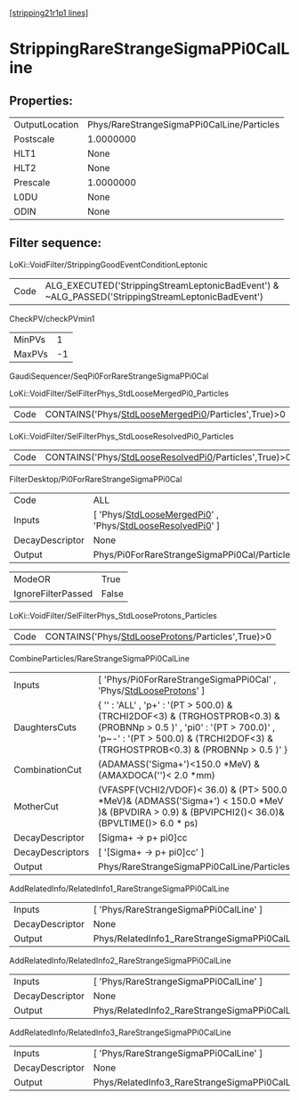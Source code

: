 [[stripping21r1p1 lines]](./stripping21r1p1-index)

# StrippingRareStrangeSigmaPPi0CalLine

## Properties:

|                |                                            |
|----------------|--------------------------------------------|
| OutputLocation | Phys/RareStrangeSigmaPPi0CalLine/Particles |
| Postscale      | 1.0000000                                  |
| HLT1           | None                                       |
| HLT2           | None                                       |
| Prescale       | 1.0000000                                  |
| L0DU           | None                                       |
| ODIN           | None                                       |

## Filter sequence:

LoKi::VoidFilter/StrippingGoodEventConditionLeptonic

|      |                                                                                                  |
|------|--------------------------------------------------------------------------------------------------|
| Code | ALG_EXECUTED('StrippingStreamLeptonicBadEvent') & ~ALG_PASSED('StrippingStreamLeptonicBadEvent') |

CheckPV/checkPVmin1

|        |     |
|--------|-----|
| MinPVs | 1   |
| MaxPVs | -1  |

GaudiSequencer/SeqPi0ForRareStrangeSigmaPPi0Cal

LoKi::VoidFilter/SelFilterPhys_StdLooseMergedPi0_Particles

|      |                                                                                                             |
|------|-------------------------------------------------------------------------------------------------------------|
| Code | CONTAINS('Phys/[StdLooseMergedPi0](./stripping21r1p1-commonparticles-stdloosemergedpi0)/Particles',True)\>0 |

LoKi::VoidFilter/SelFilterPhys_StdLooseResolvedPi0_Particles

|      |                                                                                                                 |
|------|-----------------------------------------------------------------------------------------------------------------|
| Code | CONTAINS('Phys/[StdLooseResolvedPi0](./stripping21r1p1-commonparticles-stdlooseresolvedpi0)/Particles',True)\>0 |

FilterDesktop/Pi0ForRareStrangeSigmaPPi0Cal

|                 |                                                                                                                                                                             |
|-----------------|-----------------------------------------------------------------------------------------------------------------------------------------------------------------------------|
| Code            | ALL                                                                                                                                                                         |
| Inputs          | [ 'Phys/[StdLooseMergedPi0](./stripping21r1p1-commonparticles-stdloosemergedpi0)' , 'Phys/[StdLooseResolvedPi0](./stripping21r1p1-commonparticles-stdlooseresolvedpi0)' ] |
| DecayDescriptor | None                                                                                                                                                                        |
| Output          | Phys/Pi0ForRareStrangeSigmaPPi0Cal/Particles                                                                                                                                |

|                    |       |
|--------------------|-------|
| ModeOR             | True  |
| IgnoreFilterPassed | False |

LoKi::VoidFilter/SelFilterPhys_StdLooseProtons_Particles

|      |                                                                                                         |
|------|---------------------------------------------------------------------------------------------------------|
| Code | CONTAINS('Phys/[StdLooseProtons](./stripping21r1p1-commonparticles-stdlooseprotons)/Particles',True)\>0 |

CombineParticles/RareStrangeSigmaPPi0CalLine

|                  |                                                                                                                                                                                                                 |
|------------------|-----------------------------------------------------------------------------------------------------------------------------------------------------------------------------------------------------------------|
| Inputs           | [ 'Phys/Pi0ForRareStrangeSigmaPPi0Cal' , 'Phys/[StdLooseProtons](./stripping21r1p1-commonparticles-stdlooseprotons)' ]                                                                                        |
| DaughtersCuts    | { '' : 'ALL' , 'p+' : '(PT \> 500.0) & (TRCHI2DOF\<3) & (TRGHOSTPROB\<0.3) & (PROBNNp \> 0.5 )' , 'pi0' : '(PT \> 700.0)' , 'p~-' : '(PT \> 500.0) & (TRCHI2DOF\<3) & (TRGHOSTPROB\<0.3) & (PROBNNp \> 0.5 )' } |
| CombinationCut   | (ADAMASS('Sigma+')\<150.0 \*MeV) & (AMAXDOCA('')\< 2.0 \*mm)                                                                                                                                                    |
| MotherCut        | (VFASPF(VCHI2/VDOF)\< 36.0) & (PT\> 500.0 \*MeV)& (ADMASS('Sigma+') \< 150.0 \*MeV )& (BPVDIRA \> 0.9) & (BPVIPCHI2()\< 36.0)& (BPVLTIME()\> 6.0 \* ps)                                                         |
| DecayDescriptor  | [Sigma+ -\> p+ pi0]cc                                                                                                                                                                                         |
| DecayDescriptors | [ '[Sigma+ -\> p+ pi0]cc' ]                                                                                                                                                                                 |
| Output           | Phys/RareStrangeSigmaPPi0CalLine/Particles                                                                                                                                                                      |

AddRelatedInfo/RelatedInfo1_RareStrangeSigmaPPi0CalLine

|                 |                                                         |
|-----------------|---------------------------------------------------------|
| Inputs          | [ 'Phys/RareStrangeSigmaPPi0CalLine' ]                |
| DecayDescriptor | None                                                    |
| Output          | Phys/RelatedInfo1_RareStrangeSigmaPPi0CalLine/Particles |

AddRelatedInfo/RelatedInfo2_RareStrangeSigmaPPi0CalLine

|                 |                                                         |
|-----------------|---------------------------------------------------------|
| Inputs          | [ 'Phys/RareStrangeSigmaPPi0CalLine' ]                |
| DecayDescriptor | None                                                    |
| Output          | Phys/RelatedInfo2_RareStrangeSigmaPPi0CalLine/Particles |

AddRelatedInfo/RelatedInfo3_RareStrangeSigmaPPi0CalLine

|                 |                                                         |
|-----------------|---------------------------------------------------------|
| Inputs          | [ 'Phys/RareStrangeSigmaPPi0CalLine' ]                |
| DecayDescriptor | None                                                    |
| Output          | Phys/RelatedInfo3_RareStrangeSigmaPPi0CalLine/Particles |
